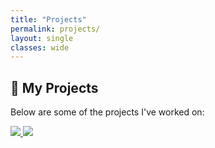 ```yaml
---
title: "Projects"
permalink: projects/
layout: single
classes: wide
---
```


## 🔹 My Projects

Below are some of the projects I've worked on:

<div class="project-container">

  <a href="https://github.com/viraj-singh1998/reAct-agent-from-scratch">
    <img src="https://github-readme-stats.vercel.app/api/pin/?username=viraj-singh1998&repo=reAct-agent-from-scratch" class="project-embed"/>
  </a>

  <a href="https://github.com/viraj-singh1998/AIIVR">
    <img src="https://github-readme-stats.vercel.app/api/pin/?username=viraj-singh1998&repo=AIIVR" class="project-embed"/>
  </a>

</div>